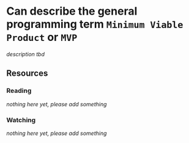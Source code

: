 # Can describe the general programming term `Minimum Viable Product` or `MVP`
_description tbd_
## Resources
### Reading
_nothing here yet, please add something_
### Watching
_nothing here yet, please add something_

